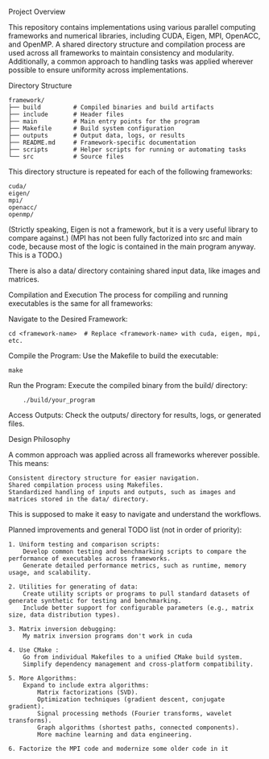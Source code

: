 Project Overview

This repository contains implementations using various parallel computing frameworks and numerical libraries, including CUDA, Eigen, MPI, OpenACC, and OpenMP. A shared directory structure and compilation process are used across all frameworks to maintain consistency and modularity. Additionally, a common approach to handling tasks was applied wherever possible to ensure uniformity across implementations.

Directory Structure
```
framework/
├── build         # Compiled binaries and build artifacts
├── include       # Header files
├── main          # Main entry points for the program
├── Makefile      # Build system configuration
├── outputs       # Output data, logs, or results
├── README.md     # Framework-specific documentation
├── scripts       # Helper scripts for running or automating tasks
└── src           # Source files
```
This directory structure is repeated for each of the following frameworks:

    cuda/
    eigen/
    mpi/
    openacc/
    openmp/

(Strictly speaking, Eigen is not a framework, but it is a very useful library to compare against.)
(MPI has not been fully factorized into src and main code, 
because most of the logic is contained in the main program anyway. This is a TODO.)


There is also a data/ directory containing shared input data, like images and matrices.

Compilation and Execution
The process for compiling and running executables is the same for all frameworks:

Navigate to the Desired Framework:
```
cd <framework-name>  # Replace <framework-name> with cuda, eigen, mpi, etc.
```
Compile the Program: Use the Makefile to build the executable:
```
make
```
Run the Program: Execute the compiled binary from the build/ directory:
```
    ./build/your_program
```
Access Outputs: Check the outputs/ directory for results, logs, or generated files.

Design Philosophy

A common approach was applied across all frameworks wherever possible. This means:

    Consistent directory structure for easier navigation.
    Shared compilation process using Makefiles.
    Standardized handling of inputs and outputs, such as images and matrices stored in the data/ directory.

This is supposed to make it easy to navigate and understand the workflows.

Planned improvements and general TODO list (not in order of priority):

    1. Uniform testing and comparison scripts:
        Develop common testing and benchmarking scripts to compare the performance of executables across frameworks.
        Generate detailed performance metrics, such as runtime, memory usage, and scalability.

    2. Utilities for generating of data:
        Create utility scripts or programs to pull standard datasets of generate synthetic for testing and benchmarking.
        Include better support for configurable parameters (e.g., matrix size, data distribution types).

    3. Matrix inversion debugging:
        My matrix inversion programs don't work in cuda 

    4. Use CMake :
        Go from individual Makefiles to a unified CMake build system.
        Simplify dependency management and cross-platform compatibility.

    5. More Algorithms:
        Expand to include extra algorithms:
            Matrix factorizations (SVD).
            Optimization techniques (gradient descent, conjugate gradient).
            Signal processing methods (Fourier transforms, wavelet transforms).
            Graph algorithms (shortest paths, connected components).
            More machine learning and data engineering.

    6. Factorize the MPI code and modernize some older code in it

